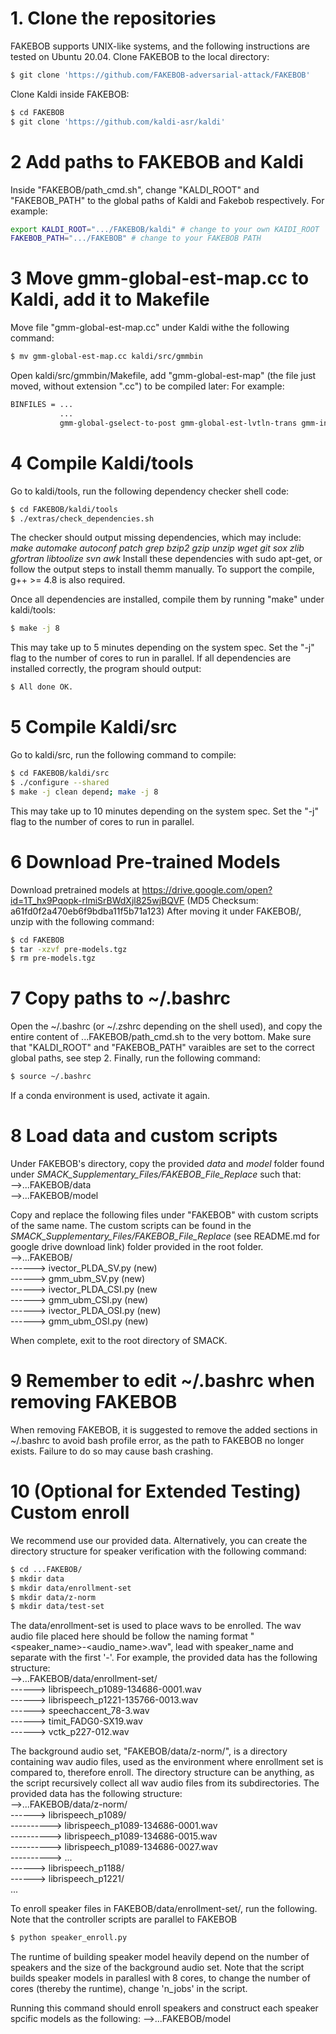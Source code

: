 # 1. Clone the repositories

FAKEBOB supports UNIX-like systems, and the following instructions are tested on Ubuntu 20.04.
Clone FAKEBOB to the local directory:
```sh
$ git clone 'https://github.com/FAKEBOB-adversarial-attack/FAKEBOB'
```

Clone Kaldi inside FAKEBOB:
```sh
$ cd FAKEBOB
$ git clone 'https://github.com/kaldi-asr/kaldi'
```

# 2 Add paths to FAKEBOB and Kaldi

Inside "FAKEBOB/path_cmd.sh", change "KALDI_ROOT" and "FAKEBOB_PATH" to the global paths of Kaldi and Fakebob respectively.
For example:
```sh
export KALDI_ROOT=".../FAKEBOB/kaldi" # change to your own KAIDI_ROOT
FAKEBOB_PATH=".../FAKEBOB" # change to your FAKEBOB PATH
```

# 3 Move gmm-global-est-map.cc to Kaldi, add it to Makefile

Move file "gmm-global-est-map.cc" under Kaldi withe the following command:
```sh
$ mv gmm-global-est-map.cc kaldi/src/gmmbin
```

Open kaldi/src/gmmbin/Makefile, add "gmm-global-est-map" (the file just moved, without extension ".cc") to be compiled later:
For example:
```sh
BINFILES = ...
		   ...
           gmm-global-gselect-to-post gmm-global-est-lvtln-trans gmm-init-biphone gmm-global-est-map
```

# 4 Compile Kaldi/tools

Go to kaldi/tools, run the following dependency checker shell code:
```sh
$ cd FAKEBOB/kaldi/tools
$ ./extras/check_dependencies.sh
```
The checker should output missing dependencies, which may include:
*make automake autoconf patch grep*
*bzip2 gzip unzip wget git sox*
*zlib gfortran libtoolize svn awk*
Install these dependencies with sudo apt-get, or follow the output steps to install themm manually.
To support the compile, g++ >= 4.8 is also required.

Once all dependencies are installed, compile them by running "make" under kaldi/tools:
```sh
$ make -j 8
```
This may take up to 5 minutes depending on the system spec. Set the "-j" flag to the number of cores to run in parallel. If all dependencies are installed correctly, the program should output:
```sh
$ All done OK.
```

# 5 Compile Kaldi/src

Go to kaldi/src, run the following command to compile:
```sh
$ cd FAKEBOB/kaldi/src
$ ./configure --shared
$ make -j clean depend; make -j 8
```
This may take up to 10 minutes depending on the system spec. Set the "-j" flag to the number of cores to run in parallel.

# 6 Download Pre-trained Models

Download pretrained models at https://drive.google.com/open?id=1T_hx9Pqopk-rlmiSrBWdXjl825wjBQVF
(MD5 Checksum: a61fd0f2a470eb6f9bdba11f5b71a123)
After moving it under FAKEBOB/, unzip with the following command:
```sh
$ cd FAKEBOB
$ tar -xzvf pre-models.tgz
$ rm pre-models.tgz
```

# 7 Copy paths to ~/.bashrc

Open the ~/.bashrc (or ~/.zshrc depending on the shell used), and copy the entire content of ...FAKEBOB/path_cmd.sh to the very bottom.
Make sure that "KALDI_ROOT" and "FAKEBOB_PATH" varaibles are set to the correct global paths, see step 2.
Finally, run the following command:
```sh
$ source ~/.bashrc
```
If a conda environment is used, activate it again. 

# 8 Load data and custom scripts

Under FAKEBOB's directory, copy the provided *data* and *model* folder found under *SMACK_Supplementary_Files/FAKEBOB_File_Replace* such that:  
-->...FAKEBOB/data  
-->...FAKEBOB/model

Copy and replace the following files under "FAKEBOB" with custom scripts of the same name. The custom scripts can be found in the *SMACK_Supplementary_Files/FAKEBOB_File_Replace* (see README.md for google drive download link) folder provided in the root folder.  
-->...FAKEBOB/  
------> ivector_PLDA_SV.py (new)  
------> gmm_ubm_SV.py (new)  
------> ivector_PLDA_CSI.py (new  
------> gmm_ubm_CSI.py (new)  
------> ivector_PLDA_OSI.py (new)  
------> gmm_ubm_OSI.py (new)  

When complete, exit to the root directory of SMACK.

# 9 Remember to edit ~/.bashrc when removing FAKEBOB 

When removing FAKEBOB, it is suggested to remove the added sections in ~/.bashrc to avoid bash profile error, as the path to FAKEBOB no longer exists. Failure to do so may cause bash crashing.

# 10 (Optional for Extended Testing) Custom enroll 

We recommend use our provided data. Alternatively, you can create the directory structure for speaker verification with the following command:
```sh
$ cd ...FAKEBOB/
$ mkdir data
$ mkdir data/enrollment-set 
$ mkdir data/z-norm
$ mkdir data/test-set
```

The data/enrollment-set is used to place wavs to be enrolled. The wav audio file placed here should be follow the naming format "<speaker_name>-<audio_name>.wav", lead with speaker_name and separate with the first '-'.
For example, the provided data has the following structure:  
-->...FAKEBOB/data/enrollment-set/  
------> librispeech_p1089-134686-0001.wav  
------> librispeech_p1221-135766-0013.wav  
------> speechaccent_78-3.wav  
------> timit_FADG0-SX19.wav  
------> vctk_p227-012.wav  

The background audio set, "FAKEBOB/data/z-norm/", is a directory containing wav audio files, used as the environment where enrollment set is compared to, therefore enroll. The directory structure can be anything, as the script recursively collect all wav audio files from its subdirectories. The provided data has the following structure:  
-->...FAKEBOB/data/z-norm/  
------> librispeech_p1089/  
----------> librispeech_p1089-134686-0001.wav  
----------> librispeech_p1089-134686-0015.wav  
----------> librispeech_p1089-134686-0027.wav  
----------> ...  
------> librispeech_p1188/  
------> librispeech_p1221/  
		...  

To enroll speaker files in FAKEBOB/data/enrollment-set/, run the following. Note that the controller scripts are parallel to FAKEBOB
```sh
$ python speaker_enroll.py
```
The runtime of building speaker model heavily depend on the number of speakers and the size of the background audio set. Note that the script builds speaker models in parallesl with 8 cores, to change the number of cores (thereby the runtime), change 'n_jobs' in the script.

Running this command should enroll speakers and construct each speaker spcific models as the following:
-->...FAKEBOB/model
